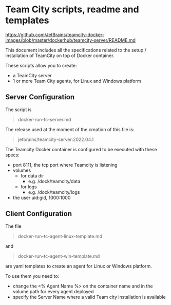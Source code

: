# Team City scripts, readme and templates

https://github.com/JetBrains/teamcity-docker-images/blob/master/dockerhub/teamcity-server/README.md

This document includes all the specifications related to the setup / installation of TeamCity on top of Docker container.

These scripts allow you to create:
- a TeamCity server
- 1 or more Team City agents, for Linux and Windows platform

## Server Configuration

The script is
> docker-run-tc-server.md

The release used at the moment of the creation of this file is:
> jetbrains/teamcity-server:2022.04.1

The Teamcity Docker container is configured to be executed with these specs:
- port 8111, the tcp port where Teamcity is listening
- volumes
	+ for data dir
		* e.g. /dock/teamcity/data
	+ for logs
		* e.g. /dock/teamcity/logs
- the user uid:gid, 1000:1000


## Client Configuration

The file
> docker-run-tc-agent-linux-template.md

and
> docker-run-tc-agent-win-template.md

are yaml templates to create an agent for Linux or Windows platform.

To use them you need to:
- change the <% Agent Name %> on the container name and in the volume path for every agent deployed
- specify the Server Name where a valid Team city installation is available

